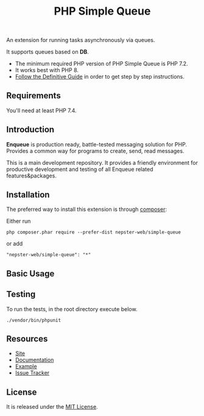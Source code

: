 <p align="center">
    <h1 align="center">PHP Simple Queue</h1>
    <br>
</p>

An extension for running tasks asynchronously via queues.

It supports queues based on **DB**.



- The minimum required PHP version of PHP Simple Queue is PHP 7.2.
- It works best with PHP 8.
- [Follow the Definitive Guide](./docs/guide/README.md)
  in order to get step by step instructions.



Requirements
------------

You'll need at least PHP 7.4.


Introduction
------------

**Enqueue** is production ready, battle-tested messaging solution for PHP. Provides a common way for programs to create, send, read messages.

This is a main development repository. It provides a friendly environment for productive development and testing of all Enqueue related features&packages.


Installation
------------

The preferred way to install this extension is through [composer](http://getcomposer.org/download/):

Either run

```
php composer.phar require --prefer-dist nepster-web/simple-queue
```

or add

```
"nepster-web/simple-queue": "*"
```



Basic Usage
-----------



## Testing

To run the tests, in the root directory execute below.

```
./vendor/bin/phpunit
```


## Resources

* [Site](https://enqueue.forma-pro.com/)
* [Documentation](./docs/guide/README.md)
* [Example](./example)
* [Issue Tracker](https://github.com/nepster-web/simple-queue/issues)


## License

It is released under the [MIT License](LICENSE).